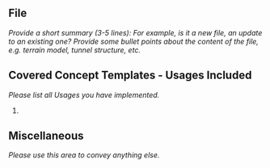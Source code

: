 ## File

*Provide a short summary (3-5 lines):*
*For example, is it a new file, an update to an existing one?*
*Provide some bullet points about the content of the file, e.g. terrain model, tunnel structure, etc.*


## Covered Concept Templates - Usages Included

*Please list all Usages you have implemented.*

1. 


## Miscellaneous

*Please use this area to convey anything else.*
